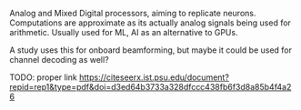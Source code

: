 Analog and Mixed Digital processors, aiming to replicate neurons. 
Computations are approximate as its actually analog signals being used for arithmetic.
Usually used for ML, AI as an alternative to GPUs.

A study uses this for onboard beamforming, but maybe it could be used for channel decoding as well?

TODO: proper link
https://citeseerx.ist.psu.edu/document?repid=rep1&type=pdf&doi=d3ed64b3733a328dfccc438fb6f3d8a85b4f4a26